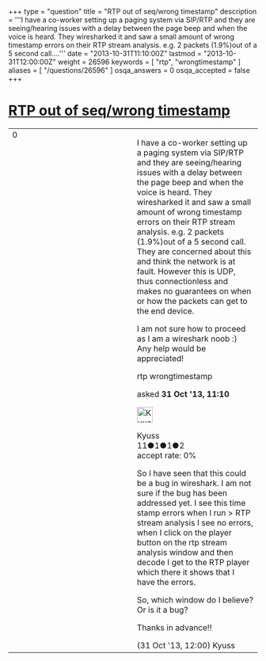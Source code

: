 +++
type = "question"
title = "RTP out of seq/wrong timestamp"
description = '''I have a co-worker setting up a paging system via SIP/RTP and they are seeing/hearing issues with a delay between the page beep and when the voice is heard. They wiresharked it and saw a small amount of wrong timestamp errors on their RTP stream analysis. e.g. 2 packets (1.9%)out of a 5 second call....'''
date = "2013-10-31T11:10:00Z"
lastmod = "2013-10-31T12:00:00Z"
weight = 26596
keywords = [ "rtp", "wrongtimestamp" ]
aliases = [ "/questions/26596" ]
osqa_answers = 0
osqa_accepted = false
+++

<div class="headNormal">

# [RTP out of seq/wrong timestamp](/questions/26596/rtp-out-of-seqwrong-timestamp)

</div>

<div id="main-body">

<div id="askform">

<table id="question-table" style="width:100%;"><colgroup><col style="width: 50%" /><col style="width: 50%" /></colgroup><tbody><tr class="odd"><td style="width: 30px; vertical-align: top"><div class="vote-buttons"><span id="post-26596-upvote" class="ajax-command post-vote up" rel="nofollow" title="I like this post (click again to cancel)"> </span><div id="post-26596-score" class="post-score" title="current number of votes">0</div><span id="post-26596-downvote" class="ajax-command post-vote down" rel="nofollow" title="I dont like this post (click again to cancel)"> </span> <span id="favorite-mark" class="ajax-command favorite-mark" rel="nofollow" title="mark/unmark this question as favorite (click again to cancel)"> </span><div id="favorite-count" class="favorite-count"></div></div></td><td><div id="item-right"><div class="question-body"><p>I have a co-worker setting up a paging system via SIP/RTP and they are seeing/hearing issues with a delay between the page beep and when the voice is heard. They wiresharked it and saw a small amount of wrong timestamp errors on their RTP stream analysis. e.g. 2 packets (1.9%)out of a 5 second call. They are concerned about this and think the network is at fault. However this is UDP, thus connectionless and makes no guarantees on when or how the packets can get to the end device.<br />
</p><p>I am not sure how to proceed as I am a wireshark noob :) Any help would be appreciated!</p></div><div id="question-tags" class="tags-container tags"><span class="post-tag tag-link-rtp" rel="tag" title="see questions tagged &#39;rtp&#39;">rtp</span> <span class="post-tag tag-link-wrongtimestamp" rel="tag" title="see questions tagged &#39;wrongtimestamp&#39;">wrongtimestamp</span></div><div id="question-controls" class="post-controls"></div><div class="post-update-info-container"><div class="post-update-info post-update-info-user"><p>asked <strong>31 Oct '13, 11:10</strong></p><img src="https://secure.gravatar.com/avatar/2b08ea0443006e943bf3d65563e93d4d?s=32&amp;d=identicon&amp;r=g" class="gravatar" width="32" height="32" alt="Kyuss&#39;s gravatar image" /><p><span>Kyuss</span><br />
<span class="score" title="11 reputation points">11</span><span title="1 badges"><span class="badge1">●</span><span class="badgecount">1</span></span><span title="1 badges"><span class="silver">●</span><span class="badgecount">1</span></span><span title="2 badges"><span class="bronze">●</span><span class="badgecount">2</span></span><br />
<span class="accept_rate" title="Rate of the user&#39;s accepted answers">accept rate:</span> <span title="Kyuss has no accepted answers">0%</span> </br></p></div></div><div id="comments-container-26596" class="comments-container"><span id="26600"></span><div id="comment-26600" class="comment"><div id="post-26600-score" class="comment-score"></div><div class="comment-text"><p>So I have seen that this could be a bug in wireshark. I am not sure if the bug has been addressed yet. I see this time stamp errors when I run &gt; RTP stream analysis I see no errors, when I click on the player button on the rtp stream analysis window and then decode I get to the RTP player which there it shows that I have the errors.</p><p>So, which window do I believe? Or is it a bug?</p><p>Thanks in advance!!</p></div><div id="comment-26600-info" class="comment-info"><span class="comment-age">(31 Oct '13, 12:00)</span> <span class="comment-user userinfo">Kyuss</span></div></div></div><div id="comment-tools-26596" class="comment-tools"></div><div class="clear"></div><div id="comment-26596-form-container" class="comment-form-container"></div><div class="clear"></div></div></td></tr></tbody></table>

</div>

</div>

